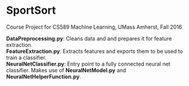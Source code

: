 # SportSort
Course Project for CS589 Machine Learning, UMass Amherst, Fall 2016

<b>DataPreprocessing.py</b>: Cleans data and and prepares it for feature extraction.<br/>
<b>FeatureExtraction.py</b>: Extracts features and exports them to be used to train a classifier.<br/>
<b>NeuralNetClassifier.py</b>: Entry point to a fully connected neural net classifier. Makes use of <b>NeuralNetModel.py</b> and <b>NeuralNetHelperFunction.py</b>.<br/>
